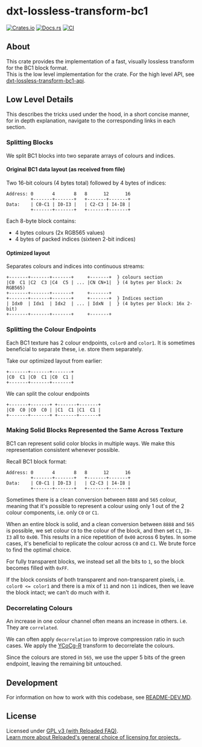 # dxt-lossless-transform-bc1

[![Crates.io](https://img.shields.io/crates/v/dxt-lossless-transform-bc1.svg)](https://crates.io/crates/dxt-lossless-transform-bc1)
[![Docs.rs](https://docs.rs/dxt-lossless-transform-bc1/badge.svg)](https://docs.rs/dxt-lossless-transform-bc1)
[![CI](https://github.com/Sewer56/dxt-lossless-transform/actions/workflows/rust.yml/badge.svg)](https://github.com/Sewer56/dxt-lossless-transform/actions)

## About

This crate provides the implementation of a fast, visually lossless transform for the BC1 block format.  
This is the low level implementation for the crate. For the high level API, see [dxt-lossless-transform-bc1-api].  

## Low Level Details

This describes the tricks used under the hood, in a short concise manner, for in depth explanation,
navigate to the corresponding links in each section.

### Splitting Blocks

We split BC1 blocks into two separate arrays of colours and indices.

#### Original BC1 data layout (as received from file)

Two 16-bit colours (4 bytes total) followed by 4 bytes of indices:

```text
Address: 0       4       8   8      12      16
         +-------+-------+   +-------+-------+
Data:    | C0-C1 | I0-I3 |   | C2-C3 | I4-I8 |
         +-------+-------+   +-------+-------+
```

Each 8-byte block contains:
- 4 bytes colours (2x RGB565 values)
- 4 bytes of packed indices (sixteen 2-bit indices)

#### Optimized layout

Separates colours and indices into continuous streams:

```text
+-------+-------+-------+     +-------+  } colours section
|C0  C1 |C2  C3 |C4  C5 | ... |CN CN+1|  } (4 bytes per block: 2x RGB565)
+-------+-------+-------+     +-------+
+-------+-------+-------+     +-------+  } Indices section
| Idx0  | Idx1  | Idx2  | ... | IdxN  |  } (4 bytes per block: 16x 2-bit)
+-------+-------+-------+     +-------+
```

### Splitting the Colour Endpoints

Each BC1 texture has 2 colour endpoints, `color0` and `color1`.
It is sometimes beneficial to separate these, i.e. store them separately.

Take our optimized layout from earlier:

```text
+-------+-------+-------+
|C0  C1 |C0  C1 |C0  C1 |
+-------+-------+-------+
```

We can split the colour endpoints

```text
+-------+-------+ +-------+-------+
|C0  C0 |C0  C0 | |C1  C1 |C1  C1 |
+-------+-------+ +-------+-------+
```

### Making Solid Blocks Represented the Same Across Texture

BC1 can represent solid color blocks in multiple ways.
We make this representation consistent whenever possible.

Recall BC1 block format:

```text
Address: 0       4       8   8      12      16
         +-------+-------+   +-------+-------+
Data:    | C0-C1 | I0-I3 |   | C2-C3 | I4-I8 |
         +-------+-------+   +-------+-------+
```

Sometimes there is a clean conversion between `8888` and `565` colour, meaning that it's possible
to represent a colour using only 1 out of the 2 colour components, i.e. only `C0` or `C1`.

When an entire block is solid, and a clean conversion between `8888` and `565` is possible, we set
colour `C0` to the colour of the block, and then set `C1`, `I0-I3` all to `0x00`.
This results in a nice repetition of `0x00` across 6 bytes. In some cases, it's beneficial to replicate
the colour across `C0` and `C1`. We brute force to find the optimal choice.

For fully transparent blocks, we instead set all the bits to `1`, so the block becomes filled with `0xFF`. 

If the block consists of both transparent and non-transparent pixels, i.e. `color0 <= color1` 
and there is a mix of `11` and non `11` indices, then we leave the block intact; we can't do much
with it.

### Decorrelating Colours

An increase in one colour channel often means an increase in others. 
i.e. They are `correlated`.

We can often apply `decorrelation` to improve compression ratio in such cases.
We apply the [YCoCg-R] transform to decorrelate the colours.

Since the colours are stored in `565`, we use the upper 5 bits of the green endpoint, leaving the
remaining bit untouched.

## Development

For information on how to work with this codebase, see [README-DEV.MD][readme-dev].

## License

Licensed under [GPL v3 (with Reloaded FAQ)](./LICENSE).  
[Learn more about Reloaded's general choice of licensing for projects.][reloaded-license].  

[codecov]: https://about.codecov.io/
[crates-io-key]: https://crates.io/settings/tokens
[nuget-key]: https://www.nuget.org/account/apikeys
[docs]: https://dxt-lossless-transform.github.io/dxt-lossless-transform
[reloaded-license]: https://reloaded-project.github.io/Reloaded.MkDocsMaterial.Themes.R2/Pages/license.html
[readme-dev]: https://github.com/Sewer56/dxt-lossless-transform/blob/main/README-DEV.MD
[dxt-lossless-transform-bc1-api]: https://github.com/Sewer56/dxt-lossless-transform/tree/main/projects/dxt-lossless-transform-bc1-api
[YCoCg-R]: https://en.wikipedia.org/wiki/YCoCg#The_lifting-based_YCoCg-R_variation